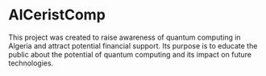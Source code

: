 # AICeristComp
This project was created to raise awareness of quantum computing in Algeria and attract potential financial support. Its purpose is to educate the public about the potential of quantum computing and its impact on future technologies.

